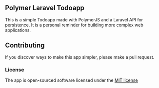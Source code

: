 ## Polymer Laravel Todoapp

This is a simple Todoapp made with PolymerJS and a Laravel API for persistence. It is a personal reminder for building more complex web applications.

## Contributing

If you discover ways to make this app simpler, please make a pull request.

### License

The app is open-sourced software licensed under the [MIT license](http://opensource.org/licenses/MIT)
